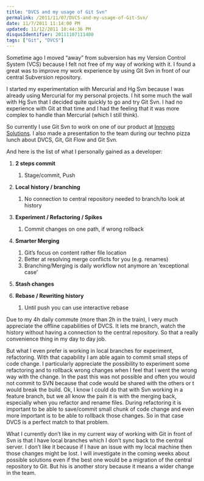 ```yaml
---
title: "DVCS and my usage of Git Svn"
permalink: /2011/11/07/DVCS-and-my-usage-of-Git-Svn/
date: 11/7/2011 11:14:00 PM
updated: 11/12/2011 10:44:36 PM
disqusIdentifier: 20111107111400
tags: ["Git", "DVCS"]
---
```

Sometime ago I moved “away” from subversion has my Version Control System (VCS) because I felt not free of my way of working with it. I found a great was to improve my work experience by using Git Svn in front of our central Subversion repository.

I started my experimentation with Mercurial and Hg Svn because I was already using Mercurial for my personal projects. I hit some much the wall with Hg Svn that I decided quite quickly to go and try Git Svn. I had no experience with Git at that time and I had the feeling that it was more complex to handle than Mercurial (which I still think).
<!-- more -->

So currently I use Git Svn to work on one of our product at [Innoveo Solutions](http://www.innoveo.com/). I also made a presentation to the team during our techno pizza lunch about DVCS, Git, Git Flow and Git Svn.

And here is the list of what I personally gained as a developer:

1.  **2 steps commit**

    1.  Stage/commit, Push    
2.  **Local history / branching**

    1.  No connection to central repository needed to branch/to look at history    
3.  **Experiment / Refactoring / Spikes**

    1.  Commit changes on one path, if wrong rollback    
4.  **Smarter Merging**

    1.  Git’s focus on content rather file location 
    2.  Better at resolving merge conflicts for you (e.g. renames) 
    3.  Branching/Merging is daily workflow not anymore an ‘exceptional case’    
5.  **Stash changes**
6.  **Rebase / Rewriting history**      

    1.  Until push you can use interactive rebase      

Due to my 4h daily commute (more than 2h in the train), I very much appreciate the offline capabilities of DVCS. It lets me branch, watch the history without having a connection to the central repository. So that a really convenience thing in my day to day job.

But what I even prefer is working in local branches for experiment, refactoring. With that capability I am able again to commit small steps of code change. I particularly appreciate the possibility to experiment some refactoring and to rollback wrong changes when I feel that I went the wrong way with the change. In the past this was not possible and often you would not commit to SVN because that code would be shared with the others or t would break the build. Ok, I know I could do that with Svn working in a feature branch, but we all know the pain it is with the merging back, especially when you refactor and rename files. During refactoring it is important to be able to save/commit small chunk of code change and even more important is to be able to rollback those changes. So in that case DVCS is a perfect match to that problem.

What I currently don’t like in my current way of working with Git in front of Svn is that I have local branches which I don’t sync back to the central server. I don’t like it because if I have an issue with my local machine then those changes might be lost. I will investigate in the coming weeks about possible solutions even if the best one would be a migration of the central repository to Git. But his is another story because it means a wider change in the team.
